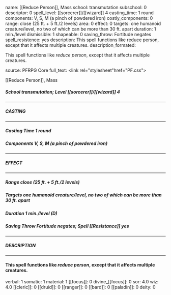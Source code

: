 name: [[Reduce Person]], Mass
school: transmutation
subschool: 0
descriptor: 0
spell_level: [[sorcerer]]/[[wizard]] 4
casting_time: 1 round
components: V, S, M (a pinch of powdered iron)
costly_components: 0
range: close (25 ft. + 5 ft./2 levels)
area: 0
effect: 0
targets: one humanoid creature/level, no two of which can be more than 30 ft. apart
duration: 1 min./level
dismissible: 1
shapeable: 0
saving_throw: Fortitude negates
spell_resistence: yes
description: This spell functions like reduce person, except that it affects multiple creatures.
description_formated: <p>This spell functions like <i>reduce person</i>, except that it affects multiple creatures.</p>
source: PFRPG Core
full_text: <link rel="stylesheet"href="PF.css"><div class="heading"><p class="alignleft">[[Reduce Person]], Mass</p><div style="clear: both;"></div></div><div><h5><b>School </b>transmutation; <b>Level </b>[[sorcerer]]/[[wizard]] 4</h5></div><hr/><div><h5><b>CASTING</b></h5></div><hr/><div><h5><b>Casting Time </b>1 round</h5><h5><b>Components </b>V, S, M (a pinch of powdered iron)</h5></div><hr/><div><h5><b>EFFECT</b></h5></div><hr/><div><h5><b>Range </b>close (25 ft. + 5 ft./2 levels)</h5><h5><b>Targets </b>one humanoid creature/level, no two of which can be more than 30 ft. apart</h5><h5><b>Duration </b>1 min./level (D)</h5><h5><b>Saving Throw </b>Fortitude negates; <b>Spell [[Resistance]] </b>yes</h5></div><hr/><div><h5><b>DESCRIPTION</b></h5></div><hr/><div><h4><p>This spell functions like <i>reduce person</i>, except that it affects multiple creatures.</p></h4></div>
verbal: 1
somatic: 1
material: 1
[[focus]]: 0
divine_[[focus]]: 0
sor: 4.0
wiz: 4.0
[[cleric]]: 0
[[druid]]: 0
[[ranger]]: 0
[[bard]]: 0
[[paladin]]: 0
deity: 0
